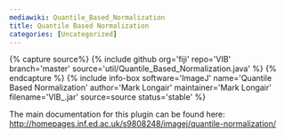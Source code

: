 ```yaml
---
mediawiki: Quantile_Based_Normalization
title: Quantile Based Normalization
categories: [Uncategorized]
---
```



{% capture source%}
{% include github org='fiji' repo='VIB' branch='master' source='util/Quantile_Based_Normalization.java' %}
{% endcapture %}
{% include info-box software='ImageJ' name='Quantile Based Normalization' author='Mark Longair' maintainer='Mark Longair' filename='VIB\_.jar' source=source status='stable' %}

The main documentation for this plugin can be found here: http://homepages.inf.ed.ac.uk/s9808248/imagej/quantile-normalization/
